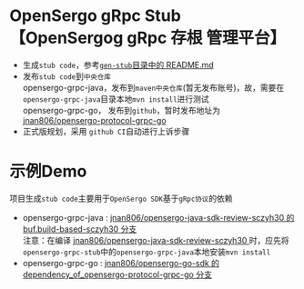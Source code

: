 # OpenSergo gRpc Stub 【OpenSergog gRpc 存根 管理平台】

- 生成`stub code`，参考[`gen-stub`目录中的 README.md](./gen-stub/README.md)
- 发布`stub code`到`中央仓库`  
  opensergo-grpc-java，发布到`maven中央仓库`(暂无发布账号)，故，需要在`opensergo-grpc-java`目录本地`mvn install`进行测试  
  opensergo-grpc-go， 发布到`github`，暂时发布地址为 [jnan806/opensergo-protocol-grpc-go](https://github.com/jnan806/opensergo-protocol-grpc-go)
- 正式版规划，采用 `github CI`自动进行上诉步骤




# 示例Demo

项目生成`stub code`主要用于`OpenSergo SDK`基于`gRpc协议`的依赖

- opensergo-grpc-java : [jnan806/opensergo-java-sdk-review-sczyh30 的 buf.build-based-sczyh30 分支](https://github.com/jnan806/opensergo-java-sdk-review-sczyh30/tree/buf.build-based-sczyh30)  
  注意：在编译 [jnan806/opensergo-java-sdk-review-sczyh30 ](https://github.com/jnan806/opensergo-java-sdk-review-sczyh30/tree/buf.build-based-sczyh30) 时，应先将`opensergo-grpc-stub`中的`opensergo-grpc-java`本地安装`mvn install`
- opensergo-grpc-go : [jnan806/opensergo-go-sdk 的 dependency_of_opensergo-protocol-grpc-go 分支](https://github.com/jnan806/opensergo-go-sdk/tree/dependency_of_opensergo-protocol-grpc-go)  